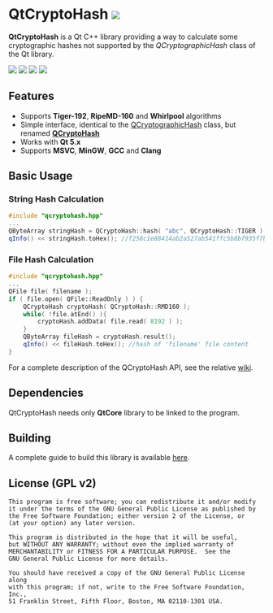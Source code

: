 # QtCryptoHash <img src="https://ci.appveyor.com/api/projects/status/v32al0rfvv1udgl5?svg=true&passingText=Build%20OK&pendingText=Building...&failingText=Build%20Failed" />

**QtCryptoHash** is a Qt C++ library providing a way to calculate some cryptographic hashes not supported by the *QCryptographicHash* class of the Qt library.

[![](http://img.shields.io/badge/version-v0.1.0-blue.png?style=flat)](https://github.com/rikyoz/qtcryptohash/releases/latest)
![](https://img.shields.io/badge/platform-Windows%20|%20Linux%20|%20Mac%20OS%20X-red.png?style=flat)
![](http://img.shields.io/badge/architecture-x86%20|%20x64-yellow.png?style=flat)
[![](http://img.shields.io/badge/license-GNU%20GPL%20v2-lightgrey.png?style=flat)](/LICENSE)

## Features
+ Supports **Tiger-192**, **RipeMD-160** and **Whirlpool** algorithms
+ Simple interface, identical to the [QCryptographicHash](http://doc.qt.io/qt-5/qcryptographichash.html) class, but renamed [**QCryptoHash**](https://github.com/rikyoz/QtCryptoHash/wiki/API)
+ Works with **Qt 5.x**
+ Supports **MSVC**, **MinGW**, **GCC** and **Clang**

## Basic Usage

### String Hash Calculation
```cpp
#include "qcryptohash.hpp"
...
QByteArray stringHash = QCryptoHash::hash( "abc", QCryptoHash::TIGER );
qInfo() << stringHash.toHex(); //f258c1e88414ab2a527ab541ffc5b8bf935f7b951c132951
```

### File Hash Calculation
```cpp
#include "qcryptohash.hpp"
...
QFile file( filename );
if ( file.open( QFile::ReadOnly ) ) {
	QCryptoHash cryptoHash( QCryptoHash::RMD160 );
	while( !file.atEnd() ){
		cryptoHash.addData( file.read( 8192 ) );
	}
	QByteArray fileHash = cryptoHash.result();	
	qInfo() << fileHash.toHex(); //hash of 'filename' file content
}
```

For a complete description of the QCryptoHash API, see the relative [wiki](https://github.com/rikyoz/QtCryptoHash/wiki/API).

## Dependencies
QtCryptoHash needs only **QtCore** library to be linked to the program.

## Building
A complete guide to build this library is available [here](https://github.com/rikyoz/QtCryptoHash/wiki/Building).

## License (GPL v2)
    This program is free software; you can redistribute it and/or modify
    it under the terms of the GNU General Public License as published by
    the Free Software Foundation; either version 2 of the License, or
    (at your option) any later version.

    This program is distributed in the hope that it will be useful,
    but WITHOUT ANY WARRANTY; without even the implied warranty of
    MERCHANTABILITY or FITNESS FOR A PARTICULAR PURPOSE.  See the
    GNU General Public License for more details.

    You should have received a copy of the GNU General Public License along
    with this program; if not, write to the Free Software Foundation, Inc.,
    51 Franklin Street, Fifth Floor, Boston, MA 02110-1301 USA.